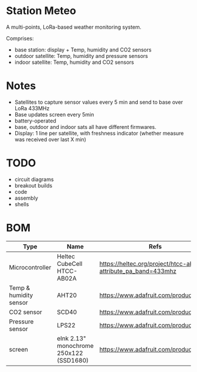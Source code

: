 # Station Meteo

A multi-points, LoRa-based weather monitoring system.

Comprises:
- base station: display + Temp, humidity and CO2 sensors
- outdoor satellite: Temp, humidity and pressure sensors
- indoor satellite: Temp, humidity and CO2 sensors

# Notes

- Satellites to capture sensor values every 5 min and send to base over LoRa 433MHz
- Base updates screen every 5min
- battery-operated
- base, outdoor and indoor sats all have different firmwares.
- Display: 1 line per satellite, with freshness indicator (whether measure was received over last X min)

# TODO
- circuit diagrams
- breakout builds
- code
- assembly
- shells

# BOM

Type | Name | Refs
-|-|-
Microcontroller | Heltec CubeCell HTCC-AB02A | https://heltec.org/project/htcc-ab02a/?attribute_pa_band=433mhz
Temp & humidity sensor | AHT20 | https://www.adafruit.com/product/4566
CO2 sensor | SCD40 | https://www.adafruit.com/product/5187
Pressure sensor | LPS22 | https://www.adafruit.com/product/4633
screen | eInk 2.13" monochrome 250x122 (SSD1680) | https://www.adafruit.com/product/4197
